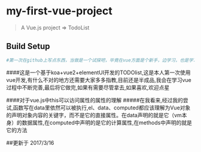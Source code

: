 # my-first-vue-project

> A Vue.js project => TodoList

## Build Setup

``` bash
#第一次在github上写点东西，当做是一个试探吧，毕竟在vue方面是个新手，边学习，也是学习开始在github上写一点东西
```

####这是一个基于koa+vue2+elementUI开发的TODOlist,这是本人第一次使用vue开发,有什么不对的地方还需要大家多多指教,目前还是半成品,我会在学习vue过程中不断完善,最后将它做完,如果有需要尽管拿去,如果喜欢,欢迎点星

####对于vue.js中this可以访问属性的属性的理解
#####在我看来,经过我的尝试,函数写在data里依然可以被执行,el、data、computed都应该理解为Vue对象的声明对象内容的关键字，而不是它的直接属性。在data声明的就是它（vm本身）的数据属性,在computed中声明的是它的计算属性,在methods中声明的就是它的方法

##更新于 2017/3/16
